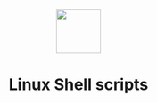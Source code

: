 <div align="center">
<img src="https://cdn.jsdelivr.net/gh/devicons/devicon/icons/linux/linux-original.svg" height="80" width="80"/> <h1> Linux Shell scripts </h1>
</div>
<br>


